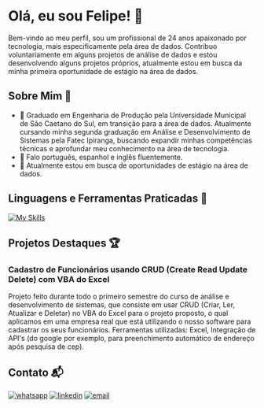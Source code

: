 # Olá, eu sou Felipe! 👋

Bem-vindo ao meu perfil, sou um profissional de 24 anos apaixonado por tecnologia, mais especificamente pela área de dados. Contribuo voluntariamente em alguns projetos de análise de dados e estou desenvolvendo alguns projetos próprios, atualmente estou em busca da minha primeira oportunidade de estágio na área de dados.

## Sobre Mim 🙂

- 🔭 Graduado em Engenharia de Produção pela Universidade Municipal de São Caetano do Sul, em transição para a área de dados. Atualmente cursando minha segunda graduação em Análise e Desenvolvimento de Sistemas pela Fatec Ipiranga, buscando expandir minhas competências técnicas e aprofundar meu conhecimento na área de tecnologia.
- 🚀 Falo português, espanhol e inglês fluentemente.
- 💼 Atualmente estou em busca de oportunidades de estágio na área de dados.

## Linguagens e Ferramentas Praticadas 🚀

[![My Skills](https://skillicons.dev/icons?i=py,js,react,nodejs,vite,github,git)](https://skillicons.dev)

## Projetos Destaques 🏆

### Cadastro de Funcionários usando CRUD (Create Read Update Delete) com VBA do Excel 
Projeto feito durante todo o primeiro semestre do curso de análise e desenvolvimento de sistemas, que consiste em usar CRUD (Criar, Ler, Atualizar e Deletar) no VBA do Excel para o projeto proposto, o qual aplicamos em uma empresa real que está utilizando o nosso software para cadastrar os seus funcionários.
Ferramentas utilizadas: Excel, Integração de API's (do google por exemplo, para preenchimento automático de endereço após pesquisa de cep).


## Contato 📬

[![whatsapp](https://img.shields.io/badge/WhatsApp-25D366?style=for-the-badge&logo=whatsapp&logoColor=white)](https://wa.me/5511992550740)
[![linkedin](https://img.shields.io/badge/LinkedIn-0077B5?style=for-the-badge&logo=linkedin&logoColor=white)](https://www.linkedin.com/in/felipezanirato/)
[![email](https://img.shields.io/badge/Gmail-D14836?style=for-the-badge&logo=gmail&logoColor=white)](mailto:felipe.zanirato01@gmail.com)

